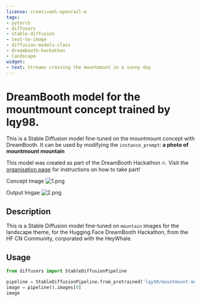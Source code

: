 ```yaml
---
license: creativeml-openrail-m
tags:
- pytorch
- diffusers
- stable-diffusion
- text-to-image
- diffusion-models-class
- dreambooth-hackathon
- landscape
widget:
- text: Streams crossing the mountmount in a sunny day
---
```


# DreamBooth model for the mountmount concept trained by lqy98.

This is a Stable Diffusion model fine-tuned on the mountmount concept with DreamBooth. It can be used by modifying the `instance_prompt`: **a photo of mountmount mountain**

This model was created as part of the DreamBooth Hackathon 🔥. Visit the [organisation page](https://huggingface.co/dreambooth-hackathon) for instructions on how to take part!

Concept Image
![1.png](1.png)

Output Imgae
![2.png](2.png)

## Description

This is a Stable Diffusion model fine-tuned on `mountain` images for the landscape theme, 
for the Hugging Face DreamBooth Hackathon, from the HF CN Community, 
corporated with the HeyWhale.


## Usage

```python
from diffusers import StableDiffusionPipeline

pipeline = StableDiffusionPipeline.from_pretrained('lqy98/mountmount-mountain-heywhale')
image = pipeline().images[0]
image
```
